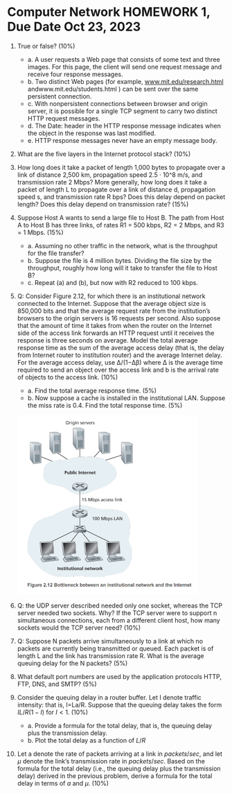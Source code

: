 # Computer Network HOMEWORK 1, Due Date Oct 23, 2023


1. True or false? (10%)
   - a. A user requests a Web page that consists of some text and three images. For this page, the client will send one request message and receive four response messages.
   - b. Two distinct Web pages (for example, www.mit.edu/research.html andwww.mit.edu/students.html ) can be sent over the same persistent connection.
   - c. With nonpersistent connections between browser and origin server, it is possible for a single TCP segment to carry two distinct HTTP request messages. 
   - d. The Date: header in the HTTP response message indicates when the object in the response was last modified. 
   - e. HTTP response messages never have an empty message body.

2. What are the five layers in the Internet protocol stack? (10%)

3. How long does it take a packet of length 1,000 bytes to propagate over a link of distance 2,500 km, propagation speed 2.5 · 10^8 m/s, and transmission rate 2 Mbps? More generally, how long does it take a packet of length L to propagate over a link of distance d, propagation speed s, and transmission rate R bps? Does this delay depend on packet length? Does this delay depend on transmission rate? (15%)

4. Suppose Host A wants to send a large file to Host B. The path from Host A to Host B has three links, of rates R1 = 500 kbps, R2 = 2 Mbps, and R3 = 1 Mbps. (15%)
   - a. Assuming no other traffic in the network, what is the throughput for the file transfer? 
   - b. Suppose the file is 4 million bytes. Dividing the file size by the throughput, roughly how long will it take to transfer the file to Host B? 
   - c. Repeat (a) and (b), but now with R2 reduced to 100 kbps.

5. Q: Consider Figure 2.12, for which there is an institutional network connected to the Internet. Suppose that the average object size is 850,000 bits and that the average request rate from the institution’s browsers to the origin servers is 16 requests per second. Also suppose that the amount of time it takes from when the router on the Internet side of the access link forwards an HTTP request until it receives the response is three seconds on average. Model the total average response time as the sum of the average access delay (that is, the delay from Internet router to institution router) and the average Internet delay. For the average access delay, use Δ/(1−Δβ) where Δ is the average time required to send an object over the access link and b is the arrival rate of objects to the access link. (10%)
   - a. Find the total average response time. (5%)
   - b. Now suppose a cache is installed in the institutional LAN. Suppose the miss rate is 0.4. Find the total response time. (5%)

   ![Q5](./imgs/q5.png)

6. Q: the UDP server described needed only one socket, whereas the TCP server needed two sockets. Why? If the TCP server were to support n simultaneous connections, each from a different client host, how many sockets would the TCP server need? (10%)

7. Q: Suppose N packets arrive simultaneously to a link at which no packets are currently being transmitted or queued. Each packet is of length L and the link has transmission rate R. What is the average queuing delay for the N packets? (5%)

8. What default port numbers are used by the application protocols HTTP, FTP, DNS, and SMTP? (5%)

9.  Consider the queuing delay in a router buffer. Let I denote traffic intensity: that is, I=La/R. Suppose that the queuing delay takes the form $IL/R(1-I)$ for $I<1$. (10%)
    - a. Provide a formula for the total delay, that is, the queuing delay plus the transmission delay.
    - b. Plot the total delay as a function of $L/R$

10.   Let a denote the rate of packets arriving at a link in $packets/sec$, and let $\mu$ denote the link’s transmission rate in $packets/sec$. Based on the formula for the total delay (i.e., the queuing delay plus the transmission delay) derived in the previous problem, derive a formula for the total delay in terms of $a$ and $\mu$. (10%)
